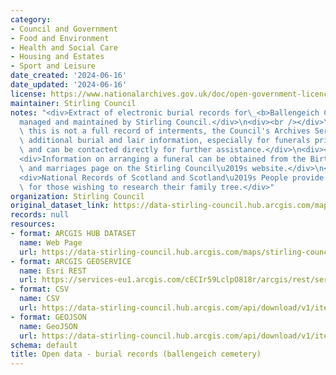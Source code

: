 ```yaml
---
category:
- Council and Government
- Food and Environment
- Health and Social Care
- Housing and Estates
- Sport and Leisure
date_created: '2024-06-16'
date_updated: '2024-06-16'
license: https://www.nationalarchives.gov.uk/doc/open-government-licence/version/3/
maintainer: Stirling Council
notes: "<div>Extract of electronic burial records for\_<b>Ballengeich Cemetery</b>\_\
  managed and maintained by Stirling Council.</div>\n<div><br /></div>\n<div>Although\
  \ this is not a full record of interments, the Council's Archives Service holds\
  \ additional burial and lair information, especially for funerals prior to 1900,\
  \ and can be contacted directly for further assistance.</div>\n<div><br /></div>\n\
  <div>Information on arranging a funeral can be obtained from the Births, deaths\
  \ and marriages page on the Stirling Council\u2019s website.</div>\n<div><br /></div>\n\
  <div>National Records of Scotland and Scotland\u2019s People provide useful information\
  \ for those wishing to research their family tree.</div>"
organization: Stirling Council
original_dataset_link: https://data-stirling-council.hub.arcgis.com/maps/stirling-council::open-data-burial-records-ballengeich-cemetery
records: null
resources:
- format: ARCGIS HUB DATASET
  name: Web Page
  url: https://data-stirling-council.hub.arcgis.com/maps/stirling-council::open-data-burial-records-ballengeich-cemetery
- format: ARCGIS GEOSERVICE
  name: Esri REST
  url: https://services-eu1.arcgis.com/cECIr59LclpO818r/arcgis/rest/services/open%20data%20burial%20records%20ballengeich%20cemetery/FeatureServer/0
- format: CSV
  name: CSV
  url: https://data-stirling-council.hub.arcgis.com/api/download/v1/items/59b494e5800e4ff1bdcc73f1e46fd6a2/csv?layers=0
- format: GEOJSON
  name: GeoJSON
  url: https://data-stirling-council.hub.arcgis.com/api/download/v1/items/59b494e5800e4ff1bdcc73f1e46fd6a2/geojson?layers=0
schema: default
title: Open data - burial records (ballengeich cemetery)
---
```

